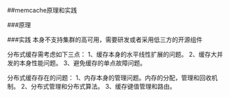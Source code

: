##memcache原理和实践

###原理

###实践
本身不支持集群的高可用，需要研发或者采用低三方的开源组件


分布式缓存需考虑如下三点：
1、缓存本身的水平线性扩展的问题。
2、缓存大并发的本身性能问题。
3、避免缓存的单点故障问题。

分布式缓存存在的问题：
1、内存本身的管理问题。内存的分配，管理和回收机制。
2、分布式管理和分布式算法。
3、缓存键值管理和路由。

